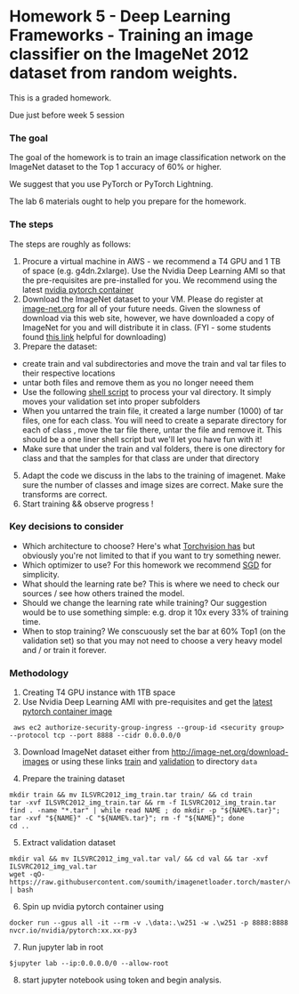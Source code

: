 # Homework 5 - Deep Learning Frameworks - Training an image classifier on the ImageNet 2012 dataset from random weights.

This is a graded homework.

Due just before week 5 session

### The goal
The goal of the homework is to train an image classification network on the ImageNet dataset to the Top 1 accuracy of 60% or higher.

We suggest that you use PyTorch or PyTorch Lightning.  

The lab 6 materials ought to help you prepare for the homework.

### The steps
The steps are roughly as follows:

1. Procure a virtual machine in AWS - we recommend a T4 GPU and 1 TB of space (e.g. g4dn.2xlarge). Use the Nvidia Deep Learning AMI so that the pre-requisites are pre-installed for you. We recommend using the latest [nvidia pytorch container](https://ngc.nvidia.com/catalog/containers/nvidia:pytorch)
2. Download the ImageNet dataset to your VM. Please do register at [image-net.org](https://image-net.org/challenges/LSVRC/2012/index.php) for all of your future needs. Given the slowness of download via this web site, however, we have downloaded a copy of ImageNet for you and will distribute it in class. (FYI - some students found [this link](https://github.com/facebookarchive/fb.resnet.torch/blob/master/INSTALL.md#download-the-imagenet-dataset) helpful for downloading)
3. Prepare the dataset:
  * create train and val subdirectories and move the train and val tar files to their respective locations
  * untar both files and remove them as you no longer neeed them
  * Use the following [shell script](https://raw.githubusercontent.com/soumith/imagenetloader.torch/master/valprep.sh) to process your val directory. It simply moves your validation set into proper subfolders
  * When you untarred the train file, it created a large number (1000) of tar files, one for each class.  You will need to create a separate directory for each of class , move the tar file there, untar the file and remove it. This should be a one liner shell script but we'll let you have fun with it!
  * Make sure that under the train and val folders, there is one directory for class and that the samples for that class are under that directory
5. Adapt the code we discuss in the labs to the training of imagenet. Make sure the number of classes and image sizes are correct. Make sure the transforms are correct.
6. Start training && observe progress !


### Key decisions to consider
* Which architecture to choose? Here's what [Torchvision has](https://pytorch.org/vision/stable/models.html) but obviously you're not limited to that if you want to try something newer.
* Which optimizer to use? For this homework we recommend [SGD](https://pytorch.org/vision/stable/models.html) for simplicity.
* What should the learning rate be? This is where we need to check our sources / see how others trained the model.
* Should we change the learning rate while training? Our suggestion would be to use something simple: e.g. drop it 10x every 33% of training time.
* When to stop training? We conscuously set the bar at 60% Top1 (on the validation set) so that you may not need to choose a very heavy model and / or train it forever.

### Methodology 

1.  Creating T4 GPU instance with 1TB space
2.  Use Nvidia Deep Learning AMI with pre-requisites and get the [latest pytorch container image]("https://ngc.nvidia.com/catalog/containers/nvidia:pytorch")

```
 aws ec2 authorize-security-group-ingress --group-id <security group> --protocol tcp --port 8888 --cidr 0.0.0.0/0
 ```
3. Download ImageNet dataset either from http://image-net.org/download-images or using these links [train]("https://w251hw05.s3.us-west-1.amazonaws.com/ILSVRC2012_img_train.tar") and [validation]("https://w251hw05.s3.us-west-1.amazonaws.com/ILSVRC2012_img_val.tar") to directory `data`

4.  Prepare the training dataset

```
mkdir train && mv ILSVRC2012_img_train.tar train/ && cd train
tar -xvf ILSVRC2012_img_train.tar && rm -f ILSVRC2012_img_train.tar
find . -name "*.tar" | while read NAME ; do mkdir -p "${NAME%.tar}"; tar -xvf "${NAME}" -C "${NAME%.tar}"; rm -f "${NAME}"; done
cd ..
```
5. Extract validation dataset 

```
mkdir val && mv ILSVRC2012_img_val.tar val/ && cd val && tar -xvf ILSVRC2012_img_val.tar
wget -qO- https://raw.githubusercontent.com/soumith/imagenetloader.torch/master/valprep.sh | bash
```

6. Spin up nvidia pytorch container using 
```
docker run --gpus all -it --rm -v .\data:.\w251 -w .\w251 -p 8888:8888 nvcr.io/nvidia/pytorch:xx.xx-py3
```
7. Run jupyter lab in root 

```
$jupyter lab --ip:0.0.0.0/0 --allow-root
```
8. start jupyter notebook using token and begin analysis. 

